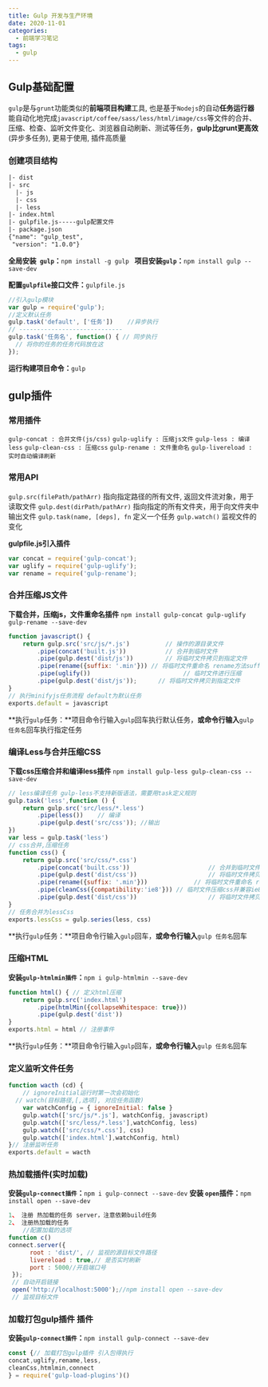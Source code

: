 ```yaml
---
title: Gulp 开发与生产环境
date: 2020-11-01
categories:
  - 前端学习笔记
tags: 
  - gulp
---
```

## Gulp基础配置

`gulp`是与`grunt`功能类似的**前端项目构建**工具, 也是基于`Nodejs`的自动**任务运行器**
能自动化地完成` javascript/coffee/sass/less/html/image/css `等文件的合并、压缩、检查、监听文件变化、浏览器自动刷新、测试等任务，**gulp比grunt更高效**(异步多任务), 更易于使用, 插件高质量

### 创建项目结构

~~~html
|- dist
|- src
  |- js
  |- css
  |- less
|- index.html
|- gulpfile.js-----gulp配置文件
|- package.json
{"name": "gulp_test",
 "version": "1.0.0"} 
~~~

**全局安装` gulp`：**`npm install -g gulp `
**项目安装`gulp`：**`npm install gulp --save-dev`

**配置`gulpfile`接口文件：**`gulpfile.js`

~~~javascript
//引入gulp模块
var gulp = require('gulp');
//定义默认任务
gulp.task('default', ['任务'])	//异步执行
// -----------------------------
gulp.task('任务名', function() { // 同步执行
  // 将你的任务的任务代码放在这
});
~~~

**运行构建项目命令：**`gulp`

## gulp插件

### 常用插件

`gulp-concat : 合并文件(js/css)`
`gulp-uglify : 压缩js文件`
`gulp-less : 编译less`
`gulp-clean-css : 压缩css`
`gulp-rename : 文件重命名`
`gulp-livereload : 实时自动编译刷新`

### 常用API

`gulp.src(filePath/pathArr)` 指向指定路径的所有文件, 返回文件流对象，用于读取文件
`gulp.dest(dirPath/pathArr)` 指向指定的所有文件夹，用于向文件夹中输出文件
`gulp.task(name, [deps], fn` 定义一个任务
`gulp.watch()` 						监视文件的变化

**gulpfile.js引入插件**

~~~javascript
var concat = require('gulp-concat');
var uglify = require('gulp-uglify');
var rename = require('gulp-rename');
~~~

### 合并压缩JS文件

**下载合并，压缩js，文件重命名插件**
`npm install gulp-concat gulp-uglify gulp-rename --save-dev`

~~~javascript
function javascript() {
	return gulp.src('src/js/*.js') 			// 操作的源目录文件
        .pipe(concat('built.js')) 			// 合并到临时文件     
        .pipe(gulp.dest('dist/js')) 		// 将临时文件拷贝到指定文件
        .pipe(rename({suffix: '.min'})) // 将临时文件重命名 rename方法suffix配置是添加后缀名
        .pipe(uglify())    						 // 临时文件进行压缩
        .pipe(gulp.dest('dist/js'));	  // 将临时文件拷贝到指定文件
}
// 执行minifyjs任务流程 default为默认任务
exports.default = javascript
~~~

**执行`gulp`任务：**项目命令行输入`gulp`回车执行默认任务，**或命令行输入**`gulp 任务名`回车执行指定任务

[^注意]: 当链式操作时没有用retrun时是同步的，用了return是异步的。

### 编译Less与合并压缩CSS

**下载css压缩合并和编译less插件**
`npm install gulp-less gulp-clean-css --save-dev` 

~~~javascript
// less编译任务 gulp-less不支持新版语法，需要用task定义规则
gulp.task('less',function () {
	return gulp.src('src/less/*.less') 
		.pipe(less())	 // 编译
		.pipe(gulp.dest('src/css')); //输出
})
var less = gulp.task('less')
// css合并,压缩任务
function css() {
	return gulp.src('src/css/*.css') 
		.pipe(concat('built.css'))						// 合并到临时文件
		.pipe(gulp.dest('dist/css'))					// 将临时文件拷贝到指定文件
		.pipe(rename({suffix: '.min'}))				// 将临时文件重命名 rename方法suffix配置是添加后缀名
		.pipe(cleanCss({compatibility:'ie8'})) // 临时文件压缩css并兼容ie8
		.pipe(gulp.dest('dist/css'))					// 将临时文件拷贝到指定文件
}
// 任务合并为lessCss
exports.lessCss = gulp.series(less, css)
~~~

**执行`gulp`任务：**项目命令行输入`gulp`回车，**或命令行输入**`gulp 任务名`回车

### 压缩HTML

**安装`gulp-htmlmin插件`：**`npm i gulp-htmlmin --save-dev`

~~~javascript
function html() { // 定义html压缩
	return gulp.src('index.html')
		.pipe(htmlMin({collapseWhitespace: true}))
		.pipe(gulp.dest('dist'))
}
exports.html = html // 注册事件
~~~

**执行`gulp`任务：**项目命令行输入`gulp`回车，**或命令行输入**`gulp 任务名`回车

### 定义监听文件任务

~~~javascript
function wacth (cd) {
	// ignoreInitial运行时第一次会初始化
  // watch(目标路径,[,选项], 对应任务函数)
	var watchConfig = { ignoreInitial: false }
	gulp.watch(['src/js/*.js'], watchConfig, javascript)
	gulp.watch(['src/less/*.less'],watchConfig, less)
	gulp.watch(['src/css/*.css'], css)
	gulp.watch(['index.html'],watchConfig, html)
}// 注册监听任务
exports.default = wacth
~~~

### 热加载插件(实时加载)

**安装`gulp-connect插件`：**`npm i gulp-connect --save-dev`
**安装 `open`插件：**`npm install open --save-dev`

~~~javascript
1、 注册 热加载的任务 server，注意依赖build任务 
2、 注册热加载的任务
    //配置加载的选项
function c()
connect.server({
      root : 'dist/', // 监视的源目标文件路径
      livereload : true,// 是否实时刷新
      port : 5000//开启端口号
 });
 // 自动开启链接
 open('http://localhost:5000');//npm install open --save-dev
 // 监视目标文件
~~~

### 加载打包gulp插件 插件

**安装`gulp-connect插件`：**`npm install gulp-connect --save-dev`

~~~javascript
const {// 加载打包gulp插件 引入包得执行
concat,uglify,rename,less,	
cleanCss,htmlmin,connect
} = require('gulp-load-plugins')()
~~~

